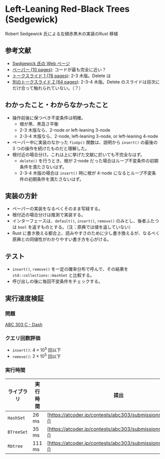 # Left-Leaning Red-Black Trees (Sedgewick)

Robert Sedgewick 氏による左傾赤黒木の実装のRust 移植

## 参考文献

* [Swdgewick 氏の Web ページ](https://sedgewick.io/)
* [ペーパー (10 pages)](https://sedgewick.io/wp-content/themes/sedgewick/papers/2008LLRB.pdf): コードが最も完全に近い？
* [トークスライド 1 (78 pages)](https://sedgewick.io/wp-content/uploads/2022/03/2008-09LLRB.pdf): 2-3 木版。Delete は
* [別のトークスライド 2 (64 pages)](https://pdfs.semanticscholar.org/7cfb/8f56cabd723eb0b2a69f8ad3d0827ebc2f4b.pdf): 2-3-4 木版。Delete のスライドは目次にだけ合って触れられていない。（？）

## わかったこと・わからなかったこと

* 操作前後に保つべき不変条件は明確。
    * 根が黒、黒高さ平衡
    * 2-3 木版なら、2-node or left-leaning 3-node
    * 2-3-4 木版なら、2-node, left-leaning 3-node, or left-leaning 4-node
* ペーパー中に実装のなかった `fixUp()` 関数は、説明から `insert()` の最後の 3 つの操作を続けたものだと理解した。
* 根付近の場合分け。これは上に挙げた文献に於いても不完全なはず。
    * `delete()` を行うとき、根が 2-node だった場合はループ不変条件の初期条件を満たさないはず。
    * 2-3-4 木版の場合は `insert()` 時に根が 4-node になるとループ不変条件の初期条件を満たさないはず。


## 実装の方針

* ペーパーの実装をなるべくそのまま写経する。
* 根付近の場合分けは推測で実装する。
* インターフェースは、`default()`, `insert()`, `remove()` のみとし、後者ふたつは `bool` を返すものとする。（注：原典では値を返していない）
* Rust に書き換える都合上、読みやすさのために少し書き換えるが、なるべく原典との同値性がわかりやすい書き方を心がける。


## テスト

* `insert()`, `remove()` を一定の確率分布で呼んで、その結果を `std::collections::HashSet` と比較する。
* 呼び出しの後に毎回不変条件をチェックする。


## 実行速度検証

### 問題

[ABC 303 C - Dash](https://atcoder.jp/contests/abc303/tasks/abc303_c)

### クエリ回数評価

* `insert()`: $4 \times 10^5$ 回以下
* `remove()`: $2 \times 10^5$ 回以下

### 実行時間

| ライブラリ | 実行時間 | 提出 |
| - | - | - |
| `HashSet` | 26 ms | [https://atcoder.jp/contests/abc303/submissions/70558004]() |
| `BTreeSet` | 35 ms | [https://atcoder.jp/contests/abc303/submissions/70558088]() |
| `Rbtree` | 111 ms | [https://atcoder.jp/contests/abc303/submissions/70558077]() |

